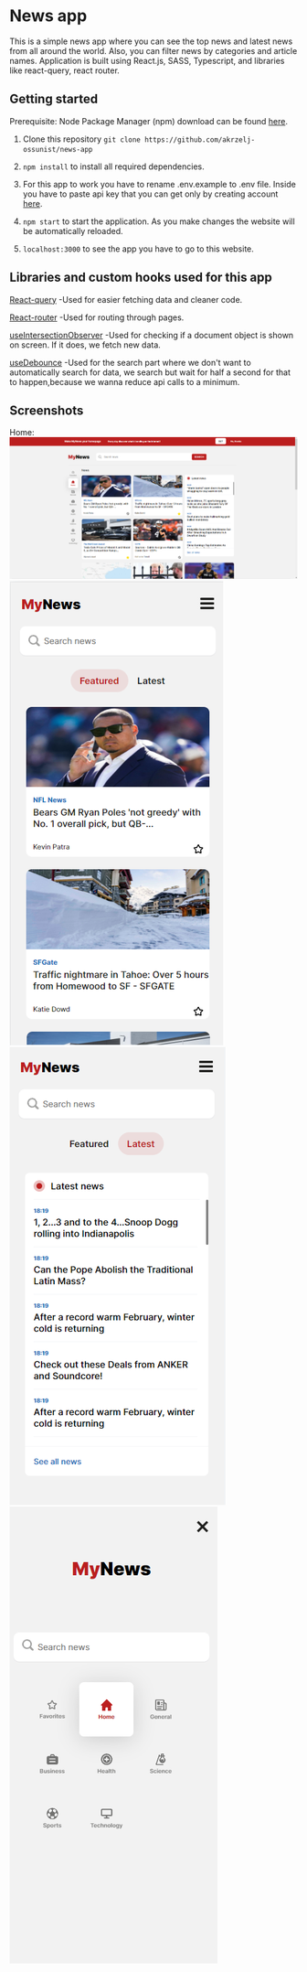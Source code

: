# News app

This is a simple news app where you can see the top news and latest news from all around the world.
Also, you can filter news by categories and article names.
Application is built using React.js, SASS, Typescript, and libraries like react-query, react router.

## Getting started

Prerequisite: Node Package Manager (npm) download can be found <a href="https://nodejs.org/en/download/">here</a>.

1. Clone this repository `git clone https://github.com/akrzelj-ossunist/news-app`

2. `npm install` to install all required dependencies.

3. For this app to work you have to rename .env.example to .env file. Inside you have to paste api key that you can get only by creating account <a href="https://newsapi.org">here</a>.

4. `npm start` to start the application. As you make changes the website will be automatically reloaded.

5. `localhost:3000` to see the app you have to go to this website.

## Libraries and custom hooks used for this app

<a href="https://react-query-v3.tanstack.com/overview">React-query</a>
-Used for easier fetching data and cleaner code.

<a href="https://reactrouter.com/en/main">React-router</a>
-Used for routing through pages.

<a href="https://usehooks-ts.com/react-hook/use-intersection-observer">useIntersectionObserver</a>
-Used for checking if a document object is shown on screen. If it does, we fetch new data.

<a href="https://usehooks.com/useDebounce/">useDebounce</a>
-Used for the search part where we don't want to automatically search for data,
we search but wait for half a second for that to happen,because we wanna reduce api calls to a minimum.

## Screenshots

Home:
![image](./public/home-desktop.png)
![image](./public/home-phone.png)
![image](./public/latest-phone.png)
![image](./public/drop-nav.png)
